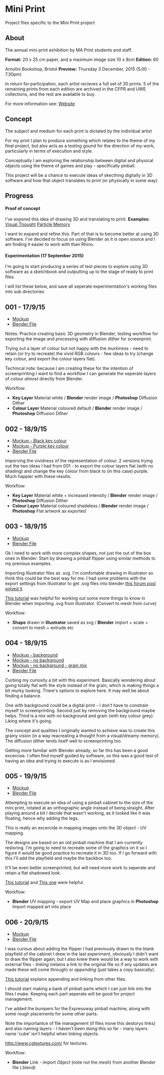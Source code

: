 Mini Print
========

Project files specific to the Mini Print project

About
-----
The annual mini print exhibition by MA Print students and staff.

**Format:** 20 x 25 cm paper, and a maximum image size 10 x 8cm 
**Edition:** 60 

Arnolini Bookshop, Bristol
**Preview:** Thursday 3 December, 2015 (5.00 - 7.30pm)

In return for participation, each artist recieves a full set of 30 prints. 5 of the remaining prints from each edition are archived in the CFPR and UWE collections, and the rest are available to buy. 

For more information see:
[Website](http://uwe.ac.uk/sca/research/cfpr/MINI%20PRINT/index.html)

Concept
-------
The subject and medium for each print is dictated by the individual artist

For my print I plan to produce something which relates to the theme of my final project, but also acts as a testing gound for the direction of my work, particularly in terms of execution and style.

Conceptually I am exploring the relationship between digital and physical objects using the theme of games and play - specifically pinball. 

This project will be a chance to execute ideas of skecthing digitally in 3D software and how that object translates to print (or physically in some way)

Progress
-------

#### Proof of concept
I've expored this idea of drawing 3D and translating to print. 
**Examples:**
[Visual Thought](http://jonosandilands.blogspot.co.uk/2015/03/visual-thought.html)
[Particle Memory](http://jonosandilands.blogspot.co.uk/2015/04/particle-thought.html)

I want to expand and refine this. Part of that is to become better at using 3D software. I've decided to focus on using Blender as it is open source and I am finding it easier to work with than Rhino.

#### Experimentation (17 September 2015)
I'm going to start producing a series of test pieces to explore using 3D software as a sketchbook and outputting up to the stage of ready to print files.

I will list these below, and save all seperate experimentation's working files into sub directories

## **001** - 17/9/15
- [Mockup](Experiments/001/MP_experiment_001.png)
- [Blender File](Experiments/001/001.blend)

Notes: Practice creating basic 3D geometry in Blender, testing workflow for exporting the image and processing with diffusion dither for screenprint. 

Trying out a layer of colour but not happy with the murkiness - need to retain (or try to recreate) the vivid RGB colours - few ideas to try (change key colour, and export the colour layers flat). 

Techincal note: because I am creating these for the intention of screenprinting I want to find a workflow I can generate the seperate layers of colour *almost* directly from Blender.

Workflow: 
- **Key Layer** Material white / **Blender** render image / **Photoshop** Diffusion Dither
- **Colour Layer** Material coloured default / **Blender** render image / **Photoshop** Diffusion Dither


## **002** - 18/9/15

- [Mockup - Black key colour](Experiments/002/MP_experiment_002.jpg)
- [Mockup - Purple key colour](Experiments/002/MP_experiment_002-variation.jpg)
- [Blender File](Experiments/002/002.blend)

Imporving the vividness of the representation of colour. 2 versions trying out the two ideas I had from 001 - to export the colour layers flat (with no shading) and change the key colour from black to (in this case) purple. Much happier with these results.

Workflow: 

- **Key Layer** Material white + increased intensity / **Blender** render image / **Photoshop** Diffusion Dither
- **Colour Layer** Material coloured shadeless / **Blender** render image / **Photoshop** Flat artwork as exported

## **003** - 18/9/15

- [Mockup](Experiments/003/MP_experiment_003.jpg)
- [Blender File](Experiments/003/003.blend)

Ok I need to work with more complex shapes, not just the out of the box ones in Blender. Start by drawing a pinball flipper using similar methods to my previous examples. 

Importing Illustrator files as .svg. I'm comfortable drawing in Illustrator so think this could be the best way for me. I had some problems with the export settings from Illustrator to get .svg files into blender [this forum post solved it](http://blenderartists.org/forum/showthread.php?326843-MAJOR-problem-Illustrator-CC-SVG-and-Blender-2-69&s=a68145dbf7fa608fea797b03b7e23c6e&p=2576229&viewfull=1#post2576229). 

[This tutorial](https://youtu.be/VZDR8nCYdvU?t=8m40s) was helpful for working out some more things to know in Blender when importing .svg from Illustrator. (Convert to mesh from curve)

Workflow: 

- **Shape** drawn in **Illustrator** saved as svg / **Blender** import + scale + convert to mesh + extrude etc

## **004** - 18/9/15

- [Mockup - background](Experiments/004/MP_experiment_004.jpg)
- [Mockup - no background](Experiments/004/MP_experiment_004_no_bg.jpg)
- [Mockup - no background - grain mix](Experiments/004/MP_experiment_004_grain_mix.jpg)
- [Blender File](Experiments/004/004.blend)

Curbing my curiosity a bit with this experiment. Basically wondering about going totally flat with the style instead of the grain, which is making things a bit murky looking. There's options to explore here. It may well be about finding a balance.

One with background could be a digital print - I don't have to constrain myself to screenprinting. 
Second just by removing the background maybe helps. Third is a mix with no background and grain (with key colour grey). Liking where it's going.

The concept and qualities I originally wanted to achieve was to create this grainy vision (in a way reacreating a thought from a visual/dreamy memory). The diffusion dither lends itself well to screenprinting too.

Getting more familiar with Blender already, so far this has been a good excercise. I often find myself guided by software, so this was a good test of having an idea and trying to execute is as I envisioned.

## **005** - 19/9/15

- [Mockup](Experiments/005/MP_experiment_005.jpg)
- [Blender File](Experiments/005/005.blend)

Attempting to execute an idea of using a pinball cabinet to the size of the mini print, rotated at an orthographic angle instead of being straight. After playing around a bit I decide that wasn't working, as it looked like it was floating, hence why adding the legs.

This is really an excercide in mapping images onto the 3D object - UV mapping.

The designs are based on an old pinball machine that I am currently restoring. I'm going to need to recreate some of the graphics on it so I figure it would be good practice to recreate it in 3D too. If I go forward with this I'll add the playfield and maybe the backbox too.

It'll be even better screenprinted, but will need more work to seperate and retain a flat shadowed look.

[This tutorial](https://www.youtube.com/watch?v=f2-FfB9kRmE) and [This one](https://www.youtube.com/watch?v=zh280Id_eXg) were helpful.

Workflow: 

- **Blender** UV mapping  - export UV Map and place graphics in **Photoshop** Import mapped art into place

## **006** - 20/9/15

- [Mockup](Experiments/006/MP_experiment_006.jpg)
- [Blender File](Experiments/006/006.blend)

I was curious about adding the flipper I had previously drawn to the blank playfield of the cabinet I drew in the last experiment, obviously I didn't want to draw the flipper again, but I also knew there would be a way to work with external files - *linking* (retains a link to the original file so if any updates are made these will come through) or *appending* (just takes a copy basically).

[This tutorial](https://www.youtube.com/watch?v=jIJ5n21J3EY) explains appending and linking from other files. 

I should start making a bank of pinball parts which I can just link into the files I make. Keeping each part seperate will be good for project management.

I've added the bumpers for the Expressway pinball machine, along with some rough placements for some other parts. 

Note the importantce of file management (if files move this destorys links) and also naming layers - I haven't been doing this so far - many layers name 'cube' isn't helpful when linking objects.

http://www.cgtextures.com/ for textures.


Workflow: 

- **Blender** Link  - import *Object* (note not the *mesh*) from another Blender file (.blend)

